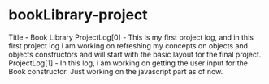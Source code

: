 # bookLibrary-project
Title - Book Library
ProjectLog[0] - This is my first project log, and in this first project log i am working on refreshing my concepts on objects and objects constructors and will start with the basic layout for the final project.
ProjectLog[1] - In this log, i am working on getting the user input for the Book constructor. Just working on the javascript part as of now.

